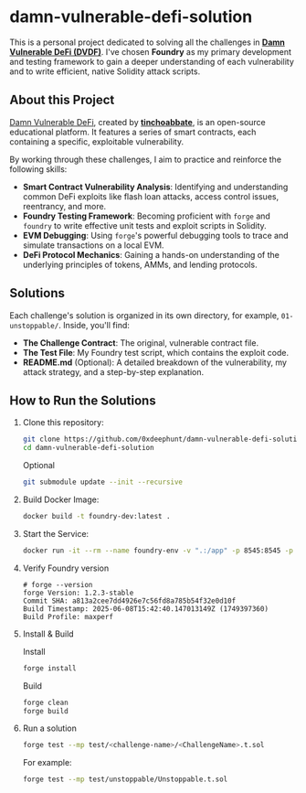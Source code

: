 # damn-vulnerable-defi-solution

This is a personal project dedicated to solving all the challenges in **[Damn Vulnerable DeFi (DVDF)](https://www.google.com/search?q=https://github.com/tinchoabbate/damn-vulnerable-defi)**. I've chosen **Foundry** as my primary development and testing framework to gain a deeper understanding of each vulnerability and to write efficient, native Solidity attack scripts.

## About this Project

[Damn Vulnerable DeFi](https://www.google.com/search?q=https://github.com/tinchoabbate/damn-vulnerable-defi), created by **[tinchoabbate](https://github.com/tinchoabbate)**, is an open-source educational platform. It features a series of smart contracts, each containing a specific, exploitable vulnerability.

By working through these challenges, I aim to practice and reinforce the following skills:

  * **Smart Contract Vulnerability Analysis**: Identifying and understanding common DeFi exploits like flash loan attacks, access control issues, reentrancy, and more.
  * **Foundry Testing Framework**: Becoming proficient with `forge` and `foundry` to write effective unit tests and exploit scripts in Solidity.
  * **EVM Debugging**: Using `forge`'s powerful debugging tools to trace and simulate transactions on a local EVM.
  * **DeFi Protocol Mechanics**: Gaining a hands-on understanding of the underlying principles of tokens, AMMs, and lending protocols.


## Solutions

Each challenge's solution is organized in its own directory, for example, `01-unstoppable/`. Inside, you'll find:

  * **The Challenge Contract**: The original, vulnerable contract file.
  * **The Test File**: My Foundry test script, which contains the exploit code.
  * **README.md** (Optional): A detailed breakdown of the vulnerability, my attack strategy, and a step-by-step explanation.

## How to Run the Solutions

1.  Clone this repository:

    ```bash
    git clone https://github.com/0xdeephunt/damn-vulnerable-defi-solution.git
    cd damn-vulnerable-defi-solution
    ```

    Optional
    ```bash
    git submodule update --init --recursive
    ```

2. Build Docker Image:

    ```bash
    docker build -t foundry-dev:latest .
    ```

3. Start the Service:

    ```bash
    docker run -it --rm --name foundry-env -v ".:/app" -p 8545:8545 -p 3000:3000 foundry-dev:latest 
    ```

4. Verify Foundry version

    ```
    # forge --version
    forge Version: 1.2.3-stable
    Commit SHA: a813a2cee7dd4926e7c56fd8a785b54f32e0d10f
    Build Timestamp: 2025-06-08T15:42:40.147013149Z (1749397360)
    Build Profile: maxperf
    ```

5.  Install & Build

    Install
    ```bash
    forge install
    ```

    Build
    ```bash
    forge clean
    forge build
    ```

6.  Run a solution

    ```bash
    forge test --mp test/<challenge-name>/<ChallengeName>.t.sol
    ```
    For example:
     ```bash
    forge test --mp test/unstoppable/Unstoppable.t.sol
    ```
